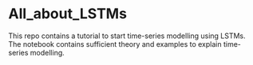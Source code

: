 # All_about_LSTMs
This repo contains a tutorial to start time-series modelling using LSTMs. The notebook contains sufficient theory and examples to explain time-series modelling.
